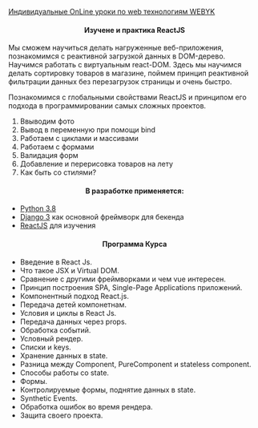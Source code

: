 
[Индивидуальные OnLine уроки по web технологиям WEBYK](https://www.webyk.in.net/)

<h4 align="center">Изучене и практика ReactJS </h4>
<p>Мы сможем научиться делать нагруженные веб-приложения, познакомимся с реактивной загрузкой данных в DOM-дерево. 
Научимся работать с виртуальным react-DOM. 
Здесь мы научимся делать сортировку товаров в магазине, поймем принцип реактивной фильтрации данных без перезагрузок страницы и очень быстро.

Познакомимся с глобальными свойствами ReactJS и принципом его подхода в программировании самых сложных проектов.
</p>
<ol>
    <li>Ввыводим фото</li>
    <li>Вывод в переменную при помощи bind </li>
    <li>Работаем с циклами и массивами</li>
    <li>Работаем с формами</li>
    <li>Валидация форм</li>
    <li>Добавление и перерисовка товаров на лету</li>
    <li>Как быть со стилями?</li>
</ol>

<h4 align="center">В разработке применяется:</h4>

* [Python 3.8](https://www.python.org/downloads/release/python-369/)
* [Django 3](https://www.djangoproject.com/) как основной фреймворк для бекенда
* [ReactJS](https://www.reactjs.org/) для изучения


<h4 align="center">Программа Курса</h4>
<ul>
    <li>Введение в React Js.</li>
    <li>Что такое JSX и Virtual DOM.</li>
    <li>Сравнение с другими фреймворками и чем vue интересен.</li>
    <li>Принцип построения SPA, Single-Page Applications приложений.</li>
    <li>Компонентный подход React.js.</li>
    <li>Передача детей компонетнам.</li>
    <li>Условия и циклы в React Js.</li>
    <li>Передача данных через props.</li>
    <li>Обработка событий.</li>
    <li>Условный рендер.</li>
    <li>Списки и keys.</li>
    <li>Хранение данных в state.</li>
    <li>Разница между Component, PureComponent и stateless component.</li>
    <li>Способы работы со state.</li>
    <li>Формы.</li>
    <li>Контролируемые формы, поднятие данных в state.</li>
    <li>Synthetic Events.</li>
    <li>Обработка ошибок во время рендера.</li>
    <li>Защита своего проекта.</li>
 </ul>
